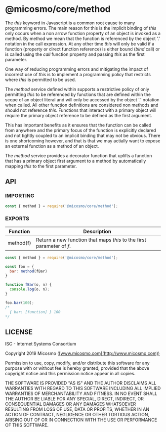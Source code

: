 # @micosmo/core/method

The *this* keyword in Javascript is a common root cause to many programming errors. The main reason for this is the implicit binding of *this* only occurs when a non arrow function property of an object is invoked as a method. By method we mean that the function is referenced by the object '.' notation in the call expression. At any other time *this* will only be valid if a function (property or direct function reference) is either bound (*bind* call) or is called using the *call* function property and passing *this* as the first parameter.

One way of reducing programming errors and mitigating the impact of incorrect use of *this* is to implement a programming policy that restricts where *this* is permitted to be used.

The *method* service defined within supports a restrictive policy of only permitting *this* to be referenced by functions that are defined within the scope of an object literal and will only be accessed by the object '.' notation when called. All other function definitions are considered non methods and should not reference *this*. Functions that interact with a primary object will require the primary object reference to be defined as the first argument.

This has important benefits as it ensures that the function can be called from anywhere and the primary focus of the function is explicitly declared and not tightly coupled to an implicit binding that may not be obvious. There is one shortcoming however, and that is that we may actially want to expose an external function as a method of an object.

The *method* service provides a decorator function that uplifts a function that has a primary object first argument to a method by automatically mapping *this* to the first parameter.

## API

### IMPORTING

```javascript
const { method } = require('@micosmo/core/method');
```

### EXPORTS

Function | Description
-------- | -----------
method(f) | Return a new function that maps *this* to the first parameter of *f*.

```javascript
const { method } = require('@micosmo/core/method');

const foo = {
  bar: method(fBar)
}

function fBar(o, n) {
  console.log(o, n);
}

foo.bar(100);
/*
  { bar: [function] } 100
*/
```

## LICENSE

ISC - Internet Systems Consortium

Copyright 2019 Micosmo ([www.micosmo.com](http://www.micosmo.com))

Permission to use, copy, modify, and/or distribute this software for any purpose with or without fee is hereby granted, provided that the above copyright notice and this permission notice appear in all copies.

THE SOFTWARE IS PROVIDED "AS IS" AND THE AUTHOR DISCLAIMS ALL WARRANTIES WITH REGARD TO THIS SOFTWARE INCLUDING ALL IMPLIED WARRANTIES OF MERCHANTABILITY AND FITNESS. IN NO EVENT SHALL THE AUTHOR BE LIABLE FOR ANY SPECIAL, DIRECT, INDIRECT, OR CONSEQUENTIAL DAMAGES OR ANY DAMAGES WHATSOEVER RESULTING FROM LOSS OF USE, DATA OR PROFITS, WHETHER IN AN ACTION OF CONTRACT, NEGLIGENCE OR OTHER TORTIOUS ACTION, ARISING OUT OF OR IN CONNECTION WITH THE USE OR PERFORMANCE OF THIS SOFTWARE.
